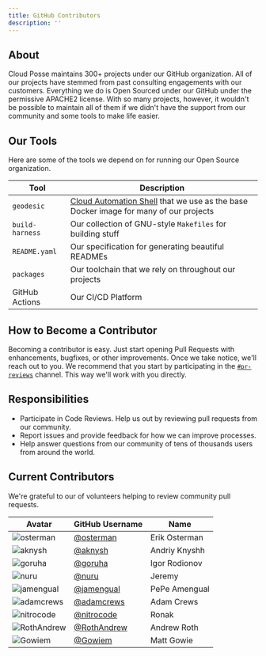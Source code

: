 ```yaml
---
title: GitHub Contributors
description: ''
---
```


## About

Cloud Posse maintains 300+ projects under our GitHub organization. All of our projects have stemmed from past 
consulting engagements with our customers. Everything we do is Open Sourced under our GitHub under the permissive APACHE2 license. With so many projects, however, it wouldn't be possible to maintain all of them if we didn't have the 
support from our community and some tools to make life easier.

## Our Tools

Here are some of the tools we depend on for running our Open Source organization.

| Tool            | Description                                                                                                                    |
| --------------- | ------------------------------------------------------------------------------------------------------------------------------ |
| `geodesic`      | [Cloud Automation Shell](https://github.com/cloudposse/geodesic) that we use as the base Docker image for many of our projects |
| `build-harness` | Our collection of GNU-style `Makefiles` for building stuff                                                                     |
| `README.yaml`   | Our specification for generating beautiful READMEs                                                                             |
| `packages`      | Our toolchain that we rely on throughout our projects                                                                         |
| GitHub Actions  | Our CI/CD Platform                                                                                                             |

## How to Become a Contributor

Becoming a contributor is easy. Just start opening Pull Requests with enhancements, bugfixes, or other improvements. 
Once we take notice, we'll reach out to you. We recommend that you start by participating in the 
[`#pr-reviews`](https://slack.cloudposse.com/) channel. This way we'll work with you directly. 

## Responsibilities

* Participate in Code Reviews. Help us out by reviewing pull requests from our community.
* Report issues and provide feedback for how we can improve processes.
* Help answer questions from our community of tens of thousands users from around the world.

## Current Contributors

We're grateful to our of volunteers helping to review community pull requests.

| Avatar                                                                           | GitHub Username                             | Name          |
| -------------------------------------------------------------------------------- | ------------------------------------------- | ------------- |
| ![osterman](https://img.cloudposse.com/75x75/http://github.com/osterman.png)     | [@osterman](https://github.com/osterman)    | Erik Osterman |
| ![aknysh](https://img.cloudposse.com/75x75/http://github.com/aknysh.png)         | [@aknysh](https://github.com/aknysh)        | Andriy Knyshh |
| ![goruha](https://img.cloudposse.com/75x75/http://github.com/goruha.png)         | [@goruha](https://github.com/goruha)        | Igor Rodionov |
| ![nuru](https://img.cloudposse.com/75x75/http://github.com/osterman.png)         | [@nuru](https://github.com/nuru)            | Jeremy        |
| ![jamengual](https://img.cloudposse.com/75x75/http://github.com/jamengual.png)   | [@jamengual](https://github.com/jamengual)  | PePe Amengual |
| ![adamcrews](https://img.cloudposse.com/75x75/http://github.com/adamcrews.png)   | [@adamcrews](https://github.com/jamengual)  | Adam Crews    |
| ![nitrocode](https://img.cloudposse.com/75x75/http://github.com/nitrocode.png)   | [@nitrocode](https://github.com/nitrocode)  | Ronak         |
| ![RothAndrew](https://img.cloudposse.com/75x75/http://github.com/RothAndrew.png) | [@RothAndrew](https://github.com/RothAndrew) | Andrew Roth  |
| ![Gowiem](https://img.cloudposse.com/75x75/http://github.com/Gowiem.png)         | [@Gowiem](https://github.com/Gowiem)        | Matt Gowie    |
